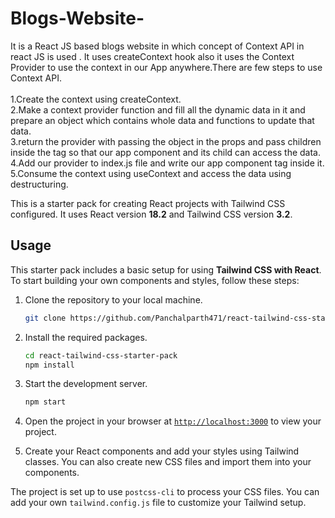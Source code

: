 # Blogs-Website-
It is a React JS based blogs website in which concept of Context API in react JS is used . It uses createContext hook also it uses the Context Provider to use the context in our App anywhere.There are few steps to use Context API.</br></br>
1.Create the context using createContext.</br>
2.Make a context provider function and fill all the dynamic data in it and prepare an object which contains whole data and functions to update that data.</br>
3.return the provider with passing the object in the props and pass children inside the tag so that our app component and its child can access the data.</br>
4.Add our provider to index.js file and write our app component tag inside it.</br>
5.Consume the context using useContext and access the data using destructuring.</br>


This is a starter pack for creating React projects with Tailwind CSS configured. It uses React version **18.2** and Tailwind CSS version **3.2**.

## Usage

This starter pack includes a basic setup for using **Tailwind CSS with React**. To start building your own components and styles, follow these steps:

1. Clone the repository to your local machine.
    ```sh
    git clone https://github.com/Panchalparth471/react-tailwind-css-starter-pack.git
    ```

2. Install the required packages.
    ```sh
    cd react-tailwind-css-starter-pack
    npm install
    ```

3. Start the development server.
    ```sh
    npm start
    ```
4. Open the project in your browser at [`http://localhost:3000`](http://localhost:3000) to view your project.
5. Create your React components and add your styles using Tailwind classes. You can also create new CSS files and import them into your components.

The project is set up to use `postcss-cli` to process your CSS files. You can add your own `tailwind.config.js` file to customize your Tailwind setup.


